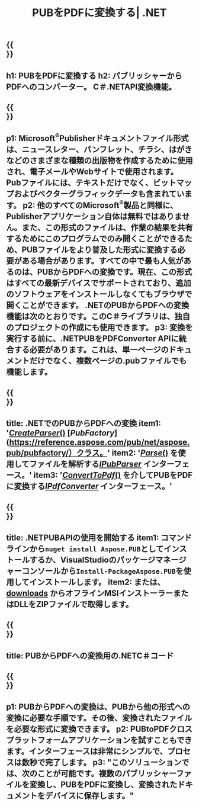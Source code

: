 ﻿---
translation: true
template: /_templates/conversion-child-net.md
title: PUBをPDFに変換する| .NET
description: Windows、Linux、MacOSXで.NETAPIを使用してPUBをPDFに変換します。独自のソリューションに簡単に統合できるパブリッシャー変換機能。
url: /net/conversion/pub-to-pdf/
metakeywords: pubからpdfネット、pubからpdfネット、pubからpdf c＃コンバーター、pubからpdf c＃への変換、pubからpdf c＃への変換
family: pub
platformtag: net
feature: conversion
---

{{<section banner>}}
---
h1: PUBをPDFに変換する
h2: パブリッシャーからPDFへのコンバーター。 С＃.NETAPI変換機能。
---

{{<section overview>}}
---
p1: Microsoft<sup>®</sup>Publisherドキュメントファイル形式は、ニュースレター、パンフレット、チラシ、はがきなどのさまざまな種類の出版物を作成するために使用され、電子メールやWebサイトで使用されます。 Pubファイルには、テキストだけでなく、ビットマップおよびベクターグラフィックデータも含まれています。
p2: 他のすべてのMicrosoft<sup>®</sup>製品と同様に、Publisherアプリケーション自体は無料ではありません。また、この形式のファイルは、作業の結果を共有するためにこのプログラムでのみ開くことができるため、PUBファイルをより普及した形式に変換する必要がある場合があります。すべての中で最も人気があるのは、PUBからPDFへの変換です。現在、この形式はすべての最新デバイスでサポートされており、追加のソフトウェアをインストールしなくてもブラウザで開くことができます。 .NETのPUBからPDFへの変換機能は次のとおりです。このC＃ライブラリは、独自のプロジェクトの作成にも使用できます。
p3: 変換を実行する前に、.NETPUBをPDFConverter APIに統合する必要があります。これは、単一ページのドキュメントだけでなく、複数ページの.pubファイルでも機能します。
---

{{<section feature1>}}
---
title: .NETでのPUBからPDFへの変換
item1: '[*CreateParser*()](https://reference.aspose.com/pub/net/aspose.pub/pubfactory//methods/createparser/index) [*PubFactory*](https://reference.aspose.com/pub/net/aspose.pub/pubfactory/）クラス。'
item2: '[*Parse*()](https://reference.aspose.com/pub/net/aspose.pub/ipubparser//methods/parse) を使用してファイルを解析する[*IPubParser*](https://reference.aspose.com/pub/net/aspose.pub/ipubparser/) インターフェース。'
item3: '[*ConvertToPdf*()](https://reference.aspose.com/pub/net/aspose.pub/ipdfconverter//methods/converttopdf) を介してPUBをPDFに変換する[*IPdfConverter*](https://reference.aspose.com/pub/net/aspose.pub/ipdfconverter/) インターフェース。'
---

{{<section feature2>}}
---
title: .NETPUBAPIの使用を開始する
item1: コマンドラインから```nuget install Aspose.PUB```としてインストールするか、VisualStudioのパッケージマネージャーコンソールから```Install-PackageAspose.PUB```を使用してインストールします。
item2: または、[downloads](https://releases.aspose.com/pub/net/) からオフラインMSIインストーラーまたはDLLをZIPファイルで取得します。
---

{{<section codeexample>}}
---
title: PUBからPDFへの変換用の.NETC＃コード
---

{{<section summary>}}
---
p1: PUBからPDFへの変換は、PUBから他の形式への変換に必要な手順です。その後、変換されたファイルを必要な形式に変換できます。
p2: PUBtoPDFクロスプラットフォームアプリケーションを試すこともできます。インターフェースは非常にシンプルで、プロセスは数秒で完了します。
p3: "このソリューションでは、次のことが可能です。複数のパブリッシャーファイルを変換し、PUBをPDFに変換し、変換されたドキュメントをデバイスに保存します。"
---
